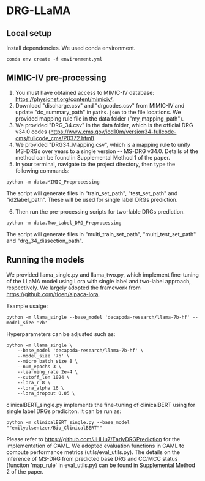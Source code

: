 # DRG-LLaMA

## Local setup
Install dependencies. We used conda environment.
```
conda env create -f environment.yml
```


## MIMIC-IV pre-processing

1) You must have obtained access to MIMIC-IV database: https://physionet.org/content/mimiciv/. 
2) Download "discharge.csv" and "drgcodes.csv" from MIMIC-IV and update "dc_summary_path" in `paths.json` to the file locations. We provided mapping rule file in the data folder ("my_mapping_path").
3) We provided "DRG_34.csv" in the data folder, which is the official DRG v34.0 codes (https://www.cms.gov/icd10m/version34-fullcode-cms/fullcode_cms/P0372.html). 
4) We provided "DRG34_Mapping.csv", which is a mapping rule to unify MS-DRGs over years to a single version -- MS-DRG v34.0. Details of the method can be found in Supplemental Method 1 of the paper.  
5) In your terminal, navigate to the project directory, then type the following commands:
```
python -m data.MIMIC_Preprocessing
```
The script will generate files in "train_set_path", "test_set_path" and "id2label_path". These will be used for single label DRGs prediction.

6) Then run the pre-processing scripts for two-lable DRGs prediction.
```
python -m data.Two_Label_DRG_Preprocessing
```
The script will generate files in "multi_train_set_path", "multi_test_set_path" and "drg_34_dissection_path".



## Running the models
We provided llama_single.py and llama_two.py, which implement fine-tuning of the LLaMA model using Lora with single label and two-label approach, respectively. We largely adopted the framework from https://github.com/tloen/alpaca-lora.

Example usaige:
```
python -m llama_single --base_model 'decapoda-research/llama-7b-hf' --model_size '7b'
```
Hyperparameters can be adjusted such as:
```
python -m llama_single \
    --base_model 'decapoda-research/llama-7b-hf' \
    --model_size '7b' \
    --micro_batch_size 8 \
    --num_epochs 3 \
    --learning_rate 2e-4 \
    --cutoff_len 1024 \
    --lora_r 8 \
    --lora_alpha 16 \
    --lora_dropout 0.05 \
```
clinicalBERT_single.py implements the fine-tuning of clinicalBERT using for single label DRGs prediciton. It can be run as:
```
python -m clinicalBERT_single.py --base_model ""emilyalsentzer/Bio_ClinicalBERT""
```

Please refer to https://github.com/JHLiu7/EarlyDRGPrediction for the implementation of CAML. We adopted evaluation functions in CAML to compute performance metrics (utils/eval_utils.py). The details on the inference of MS-DRG from predicted base DRG and CC/MCC status (funciton 'map_rule' in eval_utils.py) can be found in Supplemental Method 2 of the paper. 
